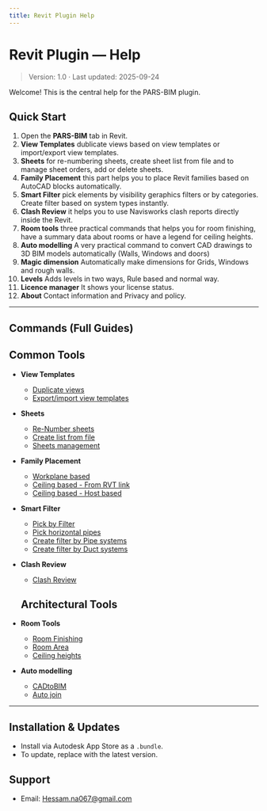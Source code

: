 ```yaml
---
title: Revit Plugin Help
---
```


# Revit Plugin — Help

> Version: 1.0 · Last updated: 2025-09-24

Welcome! This is the central help for the PARS-BIM plugin.

## Quick Start
1. Open the **PARS-BIM** tab in Revit.
2. **View Templates** dublicate views based on view templates or import/export view templates.
3. **Sheets** for re-numbering sheets, create sheet list from file and to manage sheet orders, add or delete sheets.
4. **Family Placement** this part helps you to place Revit families based on AutoCAD blocks automatically.
5. **Smart Filter** pick elements by visibility geraphics filters or by categories. Create filter based on system types instantly.
6. **Clash Review** it helps you to use Navisworks clash reports directly inside the Revit.
7. **Room tools** three practical commands that helps you for room finishing, have a summary data about rooms or have a legend for ceiling heights.
8. **Auto modelling** A very practical command to convert CAD drawings to 3D BIM models automatically (Walls, Windows and doors)
9. **Magic dimension** Automatically make dimensions for Grids, Windows and rough walls.
10. **Levels** Adds levels in two ways, Rule based and normal way.
11. **Licence manager** It shows your license status.
12. **About** Contact information and Privacy and policy.

---

## Commands (Full Guides)

## Common Tools
- **View Templates**
  - [Duplicate views](commands/Duplicate-views.md)
  - [Export/import view templates](commands/Export-import-view-templates.md)
  
- **Sheets**
  - [Re-Number sheets](commands/Re-number-sheets.md)
  - [Create list from file](commands/Create-list-from-file.md)
  - [Sheets management](commands/sheets-management.md)
  
 - **Family Placement**
   - [Workplane based](commands/Workplane-based.md)
   - [Ceiling based - From RVT link](commands/Ceiling-based-RVT-link.md)
   - [Ceiling based - Host based](commands/Ceiling-based-host.md)

- **Smart Filter**
  - [Pick by Filter](commands/Pick-by-filter.md)
  - [Pick horizontal pipes](commands/Pick-horizontal-pipes.md)
  - [Create filter by Pipe systems](commands/Create-filter-by-pipe-systems.md)
  - [Create filter by Duct systems](commands/Create-filter-by-duct-systems.md)

- **Clash Review**
  - [Clash Review](commands/Clash-review.md)

  ## Architectural Tools

- **Room Tools**
  - [Room Finishing](commands/Room-Finishing.md)
  - [Room Area](commands/Room-area.md)
  - [Ceiling heights](commands/Ceiling-heights.md)

- **Auto modelling**
  - [CADtoBIM](commands/CAD-to-BIM.md)
  - [Auto join](commands/Auto-join.md)
  
---

## Installation & Updates
- Install via Autodesk App Store as a `.bundle`.
- To update, replace with the latest version.


## Support
- Email: Hessam.na067@gmail.com
